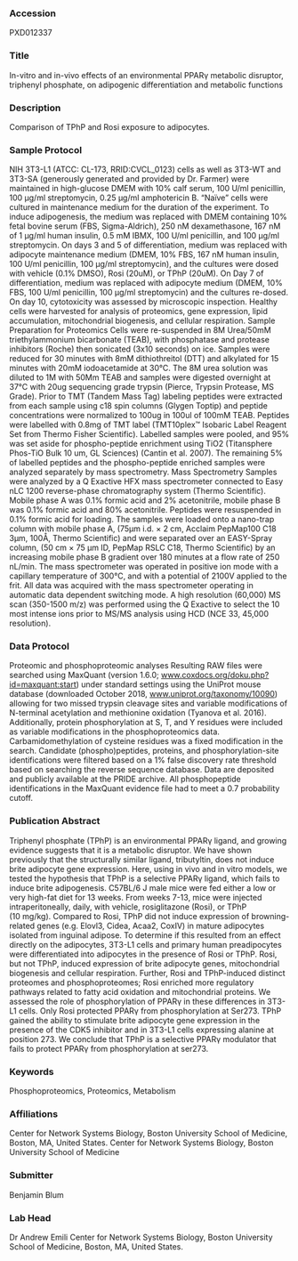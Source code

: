### Accession
PXD012337

### Title
In-vitro and in-vivo effects of an environmental PPARγ metabolic disruptor, triphenyl phosphate, on adipogenic differentiation and metabolic functions

### Description
Comparison of TPhP and Rosi exposure to adipocytes.

### Sample Protocol
NIH 3T3-L1 (ATCC: CL-173, RRID:CVCL_0123) cells as well as 3T3-WT and 3T3-SA (generously generated and provided by Dr. Farmer) were maintained in high-glucose DMEM with 10% calf serum, 100 U/ml penicillin, 100 μg/ml streptomycin, 0.25 μg/ml amphotericin B. “Naïve” cells were cultured in maintenance medium for the duration of the experiment. To induce adipogenesis, the medium was replaced with DMEM containing 10%  fetal bovine serum (FBS, Sigma-Aldrich), 250 nM dexamethasone, 167 nM of 1 µg/ml human insulin, 0.5 mM IBMX, 100 U/ml penicillin, and 100 μg/ml streptomycin. On days 3 and 5 of differentiation, medium was replaced with adipocyte maintenance medium (DMEM, 10% FBS, 167 nM human insulin, 100 U/ml penicillin, 100 μg/ml streptomycin), and the cultures were dosed with vehicle (0.1% DMSO), Rosi (20uM), or TPhP (20uM). On Day 7 of differentiation, medium was replaced with adipocyte medium (DMEM, 10% FBS, 100 U/ml penicillin, 100 μg/ml streptomycin) and the cultures re-dosed. On day 10, cytotoxicity was assessed by microscopic inspection. Healthy cells were harvested for analysis of proteomics, gene expression, lipid accumulation, mitochondrial biogenesis, and cellular respiration.   Sample Preparation for Proteomics Cells were re-suspended in 8M Urea/50mM triethylammonium bicarbonate (TEAB), with phosphatase and protease inhibitors (Roche) then sonicated (3x10 seconds) on ice. Samples were reduced for 30 minutes with 8mM dithiothreitol (DTT) and alkylated for 15 minutes with 20mM iodoacetamide at 30°C. The 8M urea solution was diluted to 1M with 50Mm TEAB and samples were digested overnight at 37°C with 20ug sequencing grade trypsin (Pierce, Trypsin Protease, MS Grade).  Prior to TMT (Tandem Mass Tag) labeling peptides were extracted from each sample using c18 spin columns (Glygen Toptip) and peptide concentrations were normalized to 100ug in 100ul of 100mM TEAB. Peptides were labelled with 0.8mg of TMT label (TMT10plex™ Isobaric Label Reagent Set from Thermo Fisher Scientific). Labelled samples were pooled, and 95% was set aside for phospho-peptide enrichment using TiO2 (Titansphere Phos-TiO Bulk 10 um, GL Sciences) (Cantin et al. 2007). The remaining 5% of labelled peptides and the phospho-peptide enriched samples were analyzed separately by mass spectrometry.   Mass Spectrometry Samples were analyzed by a Q Exactive HFX mass spectrometer connected to Easy nLC 1200 reverse-phase chromatography system (Thermo Scientific). Mobile phase A was 0.1% formic acid and 2% acetonitrile, mobile phase B was 0.1% formic acid and 80% acetonitrile. Peptides were resuspended in 0.1% formic acid for loading. The samples were loaded onto a nano-trap column with mobile phase A, (75μm i.d. × 2 cm, Acclaim PepMap100 C18 3μm, 100Å, Thermo Scientific) and were separated over an EASY-Spray column, (50 cm × 75 μm ID, PepMap RSLC C18, Thermo Scientific) by an increasing mobile phase B gradient over 180 minutes at a flow rate of 250 nL/min. The mass spectrometer was operated in positive ion mode with a capillary temperature of 300°C, and with a potential of 2100V applied to the frit. All data was acquired with the mass spectrometer operating in automatic data dependent switching mode. A high resolution (60,000) MS scan (350-1500 m/z) was performed using the Q Exactive to select the 10 most intense ions prior to MS/MS analysis using HCD (NCE 33, 45,000 resolution).

### Data Protocol
Proteomic and phosphoproteomic analyses Resulting RAW files were searched using MaxQuant (version 1.6.0; www.coxdocs.org/doku.php?id=maxquant:start) under standard settings using the UniProt mouse database (downloaded October 2018, www.uniprot.org/taxonomy/10090) allowing for two missed trypsin cleavage sites and variable modifications of N-terminal acetylation and methionine oxidation (Tyanova et al. 2016). Additionally, protein phosphorylation at S, T, and Y residues were included as variable modifications in the phosphoproteomics data. Carbamidomethylation of cysteine residues was a fixed modification in the search. Candidate (phospho)peptides, proteins, and phosphorylation-site identifications were filtered based on a 1% false discovery rate threshold based on searching the reverse sequence database. Data are deposited and publicly available at the PRIDE archive. All phosphopeptide identifications in the MaxQuant evidence file had to meet a 0.7 probability cutoff.

### Publication Abstract
Triphenyl phosphate (TPhP) is an environmental PPAR&#x3b3; ligand, and growing evidence suggests that it is a metabolic disruptor. We have shown previously that the structurally similar ligand, tributyltin, does not induce brite adipocyte gene expression. Here, using in vivo and in vitro models, we tested the hypothesis that TPhP is a selective PPAR&#x3b3; ligand, which fails to induce brite adipogenesis. C57BL/6&#xa0;J male mice were fed either a low or very high-fat diet for 13&#xa0;weeks. From weeks 7-13, mice were injected intraperitoneally, daily, with vehicle, rosiglitazone (Rosi), or TPhP (10&#xa0;mg/kg). Compared to Rosi, TPhP did not induce expression of browning-related genes (e.g. Elovl3, Cidea, Acaa2, CoxIV) in mature adipocytes isolated from inguinal adipose. To determine if this resulted from an effect directly on the adipocytes, 3T3-L1 cells and primary human preadipocytes were differentiated into adipocytes in the presence of Rosi or TPhP. Rosi, but not TPhP, induced expression of brite adipocyte genes, mitochondrial biogenesis and cellular respiration. Further, Rosi and TPhP-induced distinct proteomes and phosphoproteomes; Rosi enriched more regulatory pathways related to fatty acid oxidation and mitochondrial proteins. We assessed the role of phosphorylation of PPAR&#x3b3; in these differences in 3T3-L1 cells. Only Rosi protected PPAR&#x3b3; from phosphorylation at Ser273. TPhP gained the ability to stimulate brite adipocyte gene expression in the presence of the CDK5 inhibitor and in 3T3-L1 cells expressing alanine at position 273. We conclude that TPhP is a selective PPAR&#x3b3; modulator that fails to protect PPAR&#x3b3; from phosphorylation at ser273.

### Keywords
Phosphoproteomics, Proteomics, Metabolism

### Affiliations
Center for Network Systems Biology, Boston University School of Medicine, Boston, MA, United States.
Center for Network Systems Biology, Boston University School of Medicine

### Submitter
Benjamin Blum

### Lab Head
Dr Andrew Emili
Center for Network Systems Biology, Boston University School of Medicine, Boston, MA, United States.



